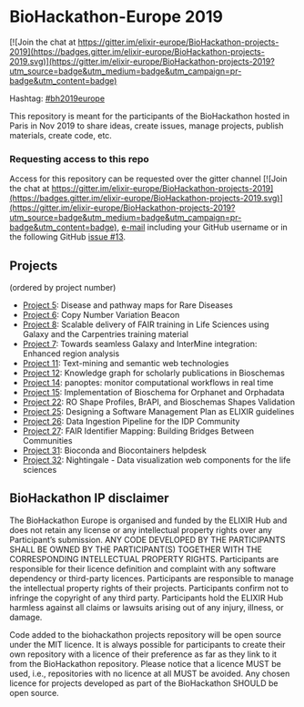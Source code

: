 # BioHackathon-Europe 2019

[![Join the chat at https://gitter.im/elixir-europe/BioHackathon-projects-2019](https://badges.gitter.im/elixir-europe/BioHackathon-projects-2019.svg)](https://gitter.im/elixir-europe/BioHackathon-projects-2019?utm_source=badge&utm_medium=badge&utm_campaign=pr-badge&utm_content=badge)

Hashtag: [#bh2019europe](https://twitter.com/hashtag/bh2019europe?f=live)

This repository is meant for the participants of the BioHackathon hosted in Paris in Nov 2019 to share ideas, create issues, manage projects, publish materials, create code, etc.


### Requesting access to this repo

Access for this repository can be requested over the gitter channel [![Join the chat at https://gitter.im/elixir-europe/BioHackathon-projects-2019](https://badges.gitter.im/elixir-europe/BioHackathon-projects-2019.svg)](https://gitter.im/elixir-europe/BioHackathon-projects-2019?utm_source=badge&utm_medium=badge&utm_campaign=pr-badge&utm_content=badge), [e-mail](mailto:biohackathon-europe@elixir-europe.org) including your GitHub username or in the following GitHub [issue #13](https://github.com/elixir-europe/BioHackathon-projects-2019/issues/13).

## Projects

(ordered by project number)

* [Project 5](projects/5): Disease and pathway maps for Rare Diseases
* [Project 6](projects/6): Copy Number Variation Beacon
* [Project 8](projects/8): Scalable delivery of FAIR training in Life Sciences using Galaxy and the Carpentries training material
* [Project 7](projects/7): Towards seamless Galaxy and InterMine integration: Enhanced region analysis
* [Project 11](projects/11): Text-mining and semantic web technologies
* [Project 12](projects/12): Knowledge graph for scholarly publications in Bioschemas 
* [Project 14](projects/14): panoptes: monitor computational workflows in real time 
* [Project 15](projects/15): Implementation of Bioschema for Orphanet and Orphadata
* [Project 22](projects/22): RO Shape Profiles, BrAPI, and Bioschemas Shapes Validation
* [Project 25](projects/25): Designing a Software Management Plan as ELIXIR guidelines
* [Project 26](projects/26): Data Ingestion Pipeline for the IDP Community
* [Project 27](projects/27): FAIR Identifier Mapping: Building Bridges Between Communities
* [Project 31](projects/31): Bioconda and Biocontainers helpdesk
* [Project 32](projects/32): Nightingale - Data visualization web components for the life sciences

## BioHackathon IP disclaimer

The BioHackathon Europe is organised and funded  by the ELIXIR Hub and does not retain any license or any intellectual property rights over any Participant’s submission.
ANY CODE DEVELOPED BY THE PARTICIPANTS SHALL BE OWNED BY THE PARTICIPANT(S) TOGETHER WITH THE CORRESPONDING INTELLECTUAL PROPERTY RIGHTS. Participants are responsible for their licence definition and complaint with any software dependency or third-party licences. Participants are responsible to manage the intellectual property rights of their projects. Participants confirm not to infringe the copyright of any third party. Participants hold the ELIXIR Hub harmless against all claims or lawsuits arising out of any injury, illness, or damage.
 
Code added to the biohackathon projects repository will be open source under the MIT licence. It is always possible for participants to create their own repository with a licence of their preference as far as they link to it from the BioHackathon repository. Please notice that a licence MUST be used, i.e., repositories with no licence at all MUST be avoided. Any chosen licence for projects developed as part of the BioHackathon SHOULD be open source.
